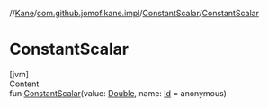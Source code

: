 //[Kane](../../index.md)/[com.github.jomof.kane.impl](../index.md)/[ConstantScalar](index.md)/[ConstantScalar](-constant-scalar.md)



# ConstantScalar  
[jvm]  
Content  
fun [ConstantScalar](-constant-scalar.md)(value: [Double](https://kotlinlang.org/api/latest/jvm/stdlib/kotlin/-double/index.html), name: [Id](../index.md#%5Bcom.github.jomof.kane.impl%2FId%2F%2F%2FPointingToDeclaration%2F%5D%2FClasslikes%2F-2059381145) = anonymous)  



